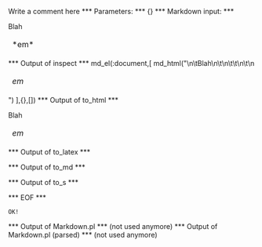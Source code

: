 Write a comment here
*** Parameters: ***
{}
*** Markdown input: ***
<table markdown='1'>
	Blah
	<thead>
		<td>*em*</td>
	</thead>
</table>

*** Output of inspect ***
md_el(:document,[
	md_html("<table markdown='1'>\n\tBlah\n\t<thead>\n\t\t<td>*em*</td>\n\t</thead>\n</table>")
],{},[])
*** Output of to_html ***
<table>Blah<thead>
		<td><em>em</em></td>
	</thead>
</table>
*** Output of to_latex ***

*** Output of to_md ***

*** Output of to_s ***

*** EOF ***



	OK!



*** Output of Markdown.pl ***
(not used anymore)
*** Output of Markdown.pl (parsed) ***
(not used anymore)